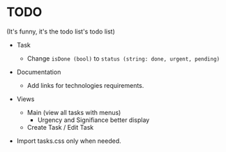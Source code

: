 # TODO
(It's funny, it's the todo list's todo list)

+ Task
    + Change `isDone (bool)` to `status (string: done, urgent, pending)`

+ Documentation
    + Add links for technologies requirements.

+ Views
    + Main (view all tasks with menus)
        + Urgency and Signifiance better display
    + Create Task / Edit Task

+ Import tasks.css only when needed.